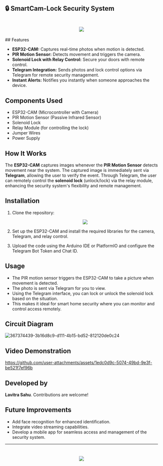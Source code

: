 ## 🔒 SmartCam-Lock Security System

<h1 align="center">
    <img src="https://readme-typing-svg.herokuapp.com/?font=Righteous&size=35&color=00008B&center=true&vCenter=true&width=800&height=100&duration=4000&lines=SmartCam-Lock+Security+System+🔐;" />
</h1>
## Features

- **ESP32-CAM:** Captures real-time photos when motion is detected.
- **PIR Motion Sensor:** Detects movement and triggers the camera.
- **Solenoid Lock with Relay Control:** Secure your doors with remote control.
- **Telegram Integration:** Sends photos and lock control options via Telegram for remote security management.
- **Instant Alerts:** Notifies you instantly when someone approaches the device.

## Components Used

- ESP32-CAM (Microcontroller with Camera)
- PIR Motion Sensor (Passive Infrared Sensor)
- Solenoid Lock
- Relay Module (for controlling the lock)
- Jumper Wires
- Power Supply

## How It Works

The **ESP32-CAM** captures images whenever the **PIR Motion Sensor** detects movement near the system. The captured image is immediately sent via **Telegram**, allowing the user to verify the event. Through Telegram, the user can remotely control the **solenoid lock** (unlock/lock) via the relay module, enhancing the security system's flexibility and remote management.

## Installation

1. Clone the repository:
   <div align="center">
    <a href="https://github.com/TechArcanist/SmartCam-Lock-Security-System.git">
        <img src="https://img.shields.io/badge/Clone_Repository-007ACC?style=for-the-badge&logo=github&logoColor=white" />
    </a>
   </div>

2. Set up the ESP32-CAM and install the required libraries for the camera, Telegram, and relay control.

3. Upload the code using the Arduino IDE or PlatformIO and configure the Telegram Bot Token and Chat ID.

## Usage

- The PIR motion sensor triggers the ESP32-CAM to take a picture when movement is detected.
- The photo is sent via Telegram for you to view.
- Using the Telegram interface, you can lock or unlock the solenoid lock based on the situation.
- This makes it ideal for smart home security where you can monitor and control access remotely.

## Circuit Diagram

![367374439-3b16d8c9-d111-4b15-bd52-812120de0c24](https://github.com/user-attachments/assets/fb1a7835-4acd-4be9-9b98-be39f1992af7)

## Video Demonstration

https://github.com/user-attachments/assets/1edc0d9c-5074-49bd-9e3f-be521f7ef96b

## Developed by

**Lavitra Sahu**. Contributions are welcome!

## Future Improvements

- Add face recognition for enhanced identification.
- Integrate video streaming capabilities.
- Develop a mobile app for seamless access and management of the security system.

---

<h1 align="center">
    <img src="https://readme-typing-svg.herokuapp.com/?font=Righteous&size=35&color=00008B&center=true&vCenter=true&width=500&height=70&duration=4000&lines=Thanks+for+Visiting!+👋;" />
</h1>
